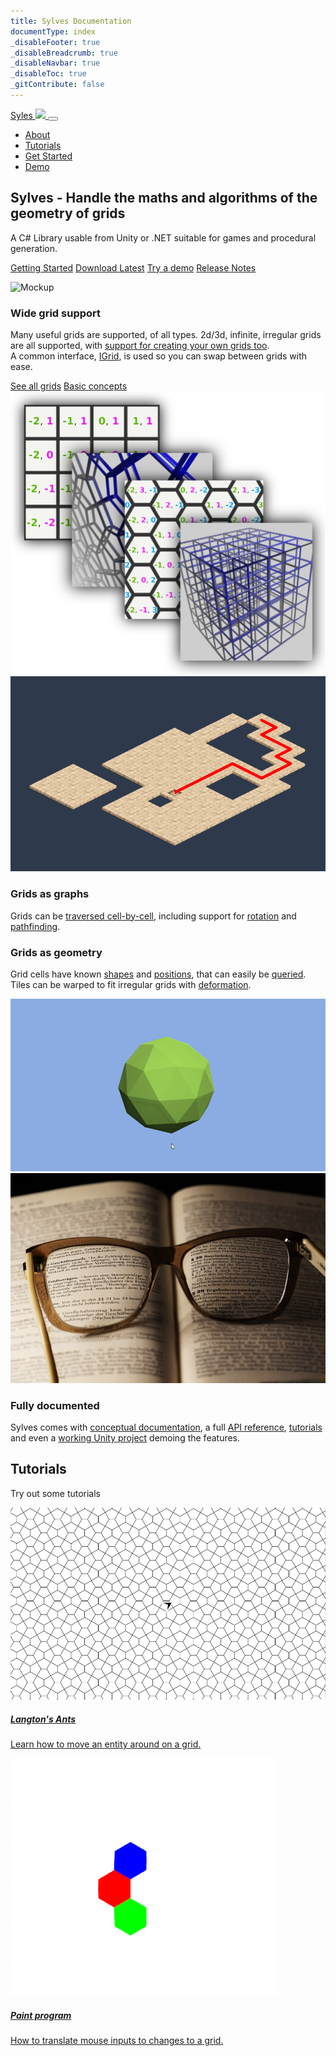 ```yaml
---
title: Sylves Documentation
documentType: index
_disableFooter: true
_disableBreadcrumb: true
_disableNavbar: true
_disableToc: true
_gitContribute: false
---
```


<!-- Mostly cribbed from the free Union theme -->

<!--Google fonts-->
<link href="https://fonts.googleapis.com/css?family=Arimo:400,400i,700,700i" rel="stylesheet">

<!--vendors styles-->
<link rel="stylesheet" href="https://cdnjs.cloudflare.com/ajax/libs/font-awesome/4.7.0/css/font-awesome.min.css">

<!-- Bootstrap CSS / Color Scheme -->
<link rel="stylesheet" href="styles/css/purple.css" id="theme-color">

<!--navigation-->
<nav class="navbar navbar-expand-md navbar-light bg-white fixed-top sticky-navigation">
    <a class="navbar-brand mx-auto" href="index.html">
        Syles
        <img src="logo.svg" style="display: inline"/>
    </a>
    <button class="navbar-toggler navbar-toggler-right border-0" type="button" data-toggle="collapse" 
            data-target="#navbarCollapse" aria-controls="navbarCollapse" aria-expanded="false" aria-label="Toggle navigation">
        <span data-feather="grid"></span>
    </button>
    <div class="collapse navbar-collapse" id="navbarCollapse">
        <ul class="navbar-nav ml-auto">
            <li class="nav-item">
                <a class="nav-link page-scroll" href="#about">About</a>
            </li>
            <li class="nav-item">
                <a class="nav-link page-scroll" href="#tutorials">Tutorials</a>
            </li>
            <li class="nav-item">
                <a class="nav-link page-scroll" href="articles/index.md">Get Started</a>
            </li>
            <li class="nav-item">
                <a class="nav-link page-scroll" href="https://boristhebrave.itch.io/sylves-demos">Demo</a>
            </li>
        </ul>
        <!--
        <form class="form-inline">
            <p class="mb-0 mx-3"><a class="page-scroll font-weight-bold" href="#contact">Work with us</a></p>
        </form>
        -->
    </div>
</nav>

<!--hero header-->
<section class="pt-7 pt-md-8" id="home">
    <div class="container">
        <div class="row">
            <div class="col-md-8 mx-auto my-auto text-center">
                <h1>Sylves - Handle the maths and algorithms of the geometry of grids</h1>
                <p class="lead mt-4 mb-5">
                    A C# Library usable from Unity or .NET suitable for games and procedural generation.
                </p>
                <p>
                    <a class="btn btn-primary btl-lg" href="articles/index.md" role="button">Getting Started</a>
                    <a class="btn btn-primary btl-lg" href="https://github.com/BorisTheBrave/sylves/releases" role="button">Download Latest</a>
                    <a class="btn btn-primary btl-lg" href="https://boristhebrave.itch.io/sylves-demos" role="button">Try a demo</a>
                    <a class="btn btn-primary btl-lg" href="articles/release_notes.md" role="button">Release Notes</a>
                </p>
                <p><img class="img-fluid" src="styles/img/mockup.png" alt="Mockup" /></p>
            </div>
        </div>
    </div>
</section>

<!-- about section -->
<section class="pb-7" id="about">
    <div class="container">
        <div class="row mt-5">
            <div class="col-md-6 order-2 order-md-1 my-md-auto">
                <h3>Wide grid support</h3>
                <p class="text-muted lead">
                    Many useful grids are supported, of all types. 2d/3d, infinite, irregular grids are all supported, with <a href="articles/creating.md">support for creating your own grids too</a>.<br/>
                    A common interface, <a href="articles/concepts/index.md">IGrid</a>, is used so you can swap between grids with ease.
                </p>
                <a href="articles/grids/index.md" class="btn btn-primary">See all grids</a>
                <a href="articles/concepts/index.md" class="btn btn-primary">Basic concepts</a>
            </div>
            <div class="col-md-6 order-1 order-md-2">
                <img src="images/all_grids.png" class="img-fluid d-block mx-auto" alt="All grids"/>
            </div>
        </div>
        <div class="row">
            <div class="col-md-6">
                <img src="images/demo/pathfinding.png" class="img-fluid d-block mx-auto" alt="Pathfinding"/>
            </div>
            <div class="col-md-6 my-md-auto">
                <h3>Grids as graphs</h3>
                <p class="text-muted lead">
                    Grids can be <a href="articles/concepts/topology.md">traversed cell-by-cell</a>, including support for <a href="articles/concepts/rotation.md">rotation</a> and <a href="articles/concepts/pathfinding.md">pathfinding</a>.
                </p>
            </div>
        </div>
        <div class="row mt-5">
            <div class="col-md-6 order-2 order-md-1 my-md-auto">
                <h3>Grids as geometry</h3>
                <p class="text-muted lead">
                    Grid cells have known <a href="articles/concepts/shape.md">shapes</a> and <a href="articles/concepts/position.md">positions</a>, that can easily be <a href="articles/concepts/query.md">queried</a>.<br/>
                    Tiles can be warped to fit irregular grids with <a href="articles/concepts/shape.html#deformation">deformation<a/>.
                </p>
            </div>
            <div class="col-md-6 order-1 order-md-2">
                <img src="images/demo/cellpicker.gif" class="img-fluid d-block mx-auto" alt="Cell picker"/>
            </div>
        </div>
        <div class="row">
            <div class="col-md-6">
                <img src="images/documentation.jpg" class="img-fluid d-block mx-auto" alt="Documentation"/>
            </div>
            <div class="col-md-6 my-md-auto">
                <h3>Fully documented</h3>
                <p class="text-muted lead">
                    Sylves comes with <a href="articles/">conceptual documentation</a>, a full <a href="api/">API reference</a>, <a href="articles/tutorials">tutorials</a> and even a <a href="https://github.com/BorisTheBrave/sylves-demos/">working Unity project</a> demoing the features.
                </p>
            </div>
        </div>
    </div>
</section>
<!--
<section class="pb-7" id="about">
    <div class="container">
        <hr class="my-6"/>
        <div class="row">
            <div class="col-md-6 mx-auto text-center">
                <h4 class="dot-circle font-weight-normal">We work with world's top companies to create 
                    beautiful products & apps.</h4>
            </div>
        </div>
        <div class="row mt-5">
            <div class="col-md-6 order-2 order-md-1 my-md-auto">
                <h3>Google Design</h3>
                <p class="text-muted lead">
                    Lorem ipsum dolor sit amet, consectetur adipiscing elit. Integer id ante posuere, vestibulum mauris eget, efficitur felis. Vestibulum tincidunt sit amet odio at gravida. Cras mollis dapibus orci, in interdum odio scelerisque rhoncus.
                </p>
                <a href="#" class="btn btn-primary">View project</a>
            </div>
            <div class="col-md-6 order-1 order-md-2">
                <img src="styles/img/google-design.jpeg" class="img-fluid d-block mx-auto" alt="Google Design"/>
            </div>
            <div class="col-md-6 order-3 mx-auto border-top border-bottom mt-5 mt-md-0 py-4">
                <div class="review text-center">
                    <p class="quote">Praesent vulputate dolor velit, in condimentum odio pellentesin condimentum odio pellentesque libero.</p>
                    <div class="mt-4 d-flex flex-row align-items-center justify-content-center">
                        <img src="styles/img/client-1.jpg" class="img-review rounded-circle mr-2" alt="Client 1"/>
                        <span class="text-muted">Ryan Siddle, Google Design</span>
                    </div>
                </div>
            </div>
        </div>
        <div class="row">
            <div class="col-md-6">
                <img src="styles/img/facebook-messenger.jpeg" class="img-fluid d-block mx-auto" alt="Facebook Messenger"/>
            </div>
            <div class="col-md-6 my-md-auto">
                <h3>Facebook Messenger</h3>
                <p class="text-muted lead">
                    Lorem ipsum dolor sit amet, consectetur adipiscing elit. Integer id ante posuere, vestibulum mauris eget, efficitur felis. Vestibulum tincidunt sit amet odio at gravida. Cras mollis dapibus orci, in interdum odio scelerisque rhoncus.
                </p>
                <a href="#" class="btn btn-primary">View project</a>
            </div>
            <div class="col-md-6 mx-auto border-top border-bottom mt-5 mt-md-0 py-4">
                <div class="review text-center">
                    <p class="quote">Integer id ante posuere, vestibulum mauris eget, efficitur felis.</p>
                    <div class="mt-4 d-flex flex-row align-items-center justify-content-center">
                        <img src="styles/img/client-2.jpg" class="img-review rounded-circle mr-2" alt="Client 2"/>
                        <span class="text-muted">Ameli Mao, VP Facebook</span>
                    </div>
                </div>
            </div>
        </div>
        <div class="row">
            <div class="col-md-6 order-2 order-md-1 my-md-auto">
                <h3>Twitter Mobile</h3>
                <p class="text-muted lead">
                    Lorem ipsum dolor sit amet, consectetur adipiscing elit. Integer id ante posuere, vestibulum mauris eget, efficitur felis. Vestibulum tincidunt sit amet odio at gravida. Cras mollis dapibus orci, in interdum odio scelerisque rhoncus.
                </p>
                <a href="#" class="btn btn-primary">View project</a>
            </div>
            <div class="col-md-6 order-1 order-md-2">
                <img src="styles/img/twitter-mobile.jpeg" class="img-fluid d-block mx-auto" alt="Twitter Mobile"/>
            </div>
            <div class="col-md-6 order-3 mx-auto border-top border-bottom mt-5 mt-md-0 py-4">
                <div class="review text-center">
                    <p class="quote">Praesent vulputate dolor velit, pellentesin condimentum odio pellentesque libero.</p>
                    <div class="mt-4 d-flex flex-row align-items-center justify-content-center">
                        <img src="styles/img/client-3.jpg" class="img-review rounded-circle mr-2" alt="Client 3"/>
                        <span class="text-muted">Kathrine Jones, Twitter</span>
                    </div>
                </div>
            </div>
        </div>
        <div class="row mt-6">
            <div class="col-md-6 mx-auto text-center">
                <h4>Want to work with us?</h4>
                <p class="lead text-muted">Ready to launch your awesome project? We'd be happy to help you.</p>
                <a href="#" class="btn btn-primary">Get in touch</a>
            </div>
        </div>
    </div>
</section>
-->

<!--services section-->
<!--
<section class="bg-light py-7" id="services">
    <div class="container">
        <div class="row">
            <div class="col-md-7 mx-auto">
                <h2 class="dot-circle">Services we offer</h2>
                <p class="text-muted lead">Lorem ipsum dolor sit amet, consectetur adipiscing elit. Vestibulum in nisi commodo, tempus odio a, vestibulum nibh.</p>
            </div>
        </div>
        <div class="row mt-5">
            <div class="col-md-10 mx-auto">
                <div class="row card-services">
                    <div class="col-md-6 mb-3">
                        <div class="card">
                            <div class="card-body text-center">
                                <div class="icon-box border-box">
                                    <div class="icon-box-inner small-xs text-primary">
                                        <span data-feather="crop" width="30" height="30"></span>
                                    </div>
                                </div>
                                <h5 class="mt-0 mb-3">Web design</h5>
                                Nam liber tempor cum soluta nobis eleifend option congue nihil imper.
                            </div>
                        </div>
                    </div>
                    <div class="col-md-6 mb-3">
                        <div class="card">
                            <div class="card-body text-center">
                                <div class="icon-box border-box">
                                    <div class="icon-box-inner small-xs text-primary">
                                        <span data-feather="monitor" width="30" height="30"></span>
                                    </div>
                                </div>
                                <h5 class="mt-0 mb-3">Web development</h5>
                                Nam liber tempor cum soluta nobis eleifend option congue nihil imper.
                            </div>
                        </div>
                    </div>
                    <div class="col-md-6 mb-3">
                        <div class="card">
                            <div class="card-body text-center">
                                <div class="icon-box border-box">
                                    <div class="icon-box-inner small-xs text-primary">
                                        <span data-feather="briefcase" width="30" height="30"></span>
                                    </div>
                                </div>
                                <h5 class="mt-0 mb-3">Branding</h5>
                                Nam liber tempor cum soluta nobis eleifend option congue nihil imper.
                            </div>
                        </div>
                    </div>
                    <div class="col-md-6 mb-3">
                        <div class="card">
                            <div class="card-body text-center">
                                <div class="icon-box border-box">
                                    <div class="icon-box-inner small-xs text-primary">
                                        <span data-feather="smartphone" width="30" height="30"></span>
                                    </div>
                                </div>
                                <h5 class="mt-0 mb-3">Mobile apps</h5>
                                Nam liber tempor cum soluta nobis eleifend option congue nihil imper.
                            </div>
                        </div>
                    </div>
                    <div class="col-md-6 mb-3">
                        <div class="card">
                            <div class="card-body text-center">
                                <div class="icon-box border-box">
                                    <div class="icon-box-inner small-xs text-primary">
                                        <span data-feather="message-square" width="30" height="30"></span>
                                    </div>
                                </div>
                                <h5 class="mt-0 mb-3">Social media</h5>
                                Nam liber tempor cum soluta nobis eleifend option congue nihil imper.
                            </div>
                        </div>
                    </div>
                    <div class="col-md-6 mb-3">
                        <div class="card">
                            <div class="card-body text-center">
                                <div class="icon-box border-box">
                                    <div class="icon-box-inner small-xs text-primary">
                                        <span data-feather="headphones" width="30" height="30"></span>
                                    </div>
                                </div>
                                <h5 class="mt-0 mb-3">Coaching</h5>
                                Nam liber tempor cum soluta nobis eleifend option congue nihil imper.
                            </div>
                        </div>
                    </div>
                    <div class="col-md-6 mx-auto text-center">
                        <hr class="my-5"/>
                        <h4>Need a custom theme or app?</h4>
                        <a href="#contact" class="btn btn-primary">Work with us</a>
                    </div>
                </div>
            </div>
        </div>
    </div>
</section>
-->

<!--call to action-->
<!--
<section class="bg-hero py-8" style="background-image: url(img/parallex.jpg)">
    <div class="container">
        <div class="row">
            <div class="col-md-7 mx-auto text-center">
                <h2 class="text-white">We help the world's top companies to create amazing products.</h2>
                <p class="lead text-white my-4">Ready to launch your awesome website?</p>
                <button class="btn btn-primary">Request a free quote</button>
            </div>
        </div>
    </div>
</section>
-->

<!--process-->
<!--
<section class="py-7" id="process">
    <div class="container">
        <div class="row">
            <div class="col-md-7 mx-auto text-center">
                <h2>How we work</h2>
                <p class="lead text-muted">
                    Donec lacus enim, ullamcorper nec lectus id, ornare finibus nunc.
                    Eleifend option congue nihil imper.
                </p>
            </div>
        </div>
        <div class="row mt-5">
            <div class="col-md-7 mx-auto timeline">
                <div class="media pb-5">
                    <div class="icon-box mt-1">
                        <div class="icon-box-inner small-xs text-primary">
                            <span data-feather="disc"></span>
                        </div>
                    </div>
                    <div class="media-body">
                        <h5>Discovery</h5>
                        <p class="text-muted">Nam liber tempor cum soluta nobis eleifend option congue nihil imper.</p>
                    </div>
                </div>
                <div class="media pb-5">
                    <div class="icon-box mt-1">
                        <div class="icon-box-inner small-xs text-primary">
                            <span data-feather="copy"></span>
                        </div>
                    </div>
                    <div class="media-body">
                        <h5>UI/UX Design</h5>
                        <p class="text-muted">Nam liber tempor cum soluta nobis eleifend option congue nihil imper.</p>
                    </div>
                </div>
                <div class="media pb-5">
                    <div class="icon-box mt-1">
                        <div class="icon-box-inner small-xs text-primary">
                            <span data-feather="box"></span>
                        </div>
                    </div>
                    <div class="media-body">
                        <h5>QA & Testing</h5>
                        <p class="text-muted">Nam liber tempor cum soluta nobis eleifend option congue nihil imper.</p>
                    </div>
                </div>
                <div class="media">
                    <div class="icon-box mt-1">
                        <div class="icon-box-inner small-xs text-primary">
                            <span data-feather="server"></span>
                        </div>
                    </div>
                    <div class="media-body">
                        <h5>Deployment</h5>
                        <p class="text-muted">Nam liber tempor cum soluta nobis eleifend option congue nihil imper.</p>
                    </div>
                </div>
            </div>
        </div>
        <div class="row mt-7">
            <div class="col-md-6 mx-auto text-center">
                <h3 class="dot-circle dot-lg">90-day satisfaction guarantee.</h3>
                <p class="lead text-muted mb-4">We know you're gonna love our professional services, but let us prove it. 
                    If our service hasn't exceeded your expectations after 90 days, you'll get a full 
                    refund. Simple as that.
                </p>
                <a class="btn btn-primary page-scroll" href="#contact">Get started risk free</a>
            </div>
        </div>
    </div>
</section>
-->

<!--tutorial section-->
<section class="py-7 bg-light" id="tutorials">
    <div class="container">
        <div class="row">
            <div class="col-md-10 mx-auto">
                <h2 class="dot-circle">Tutorials</h2>
                <p class="text-muted lead">Try out some tutorials</p>
            </div>
        </div>
        <div class="row mt-5">
            <div class="col-md-6 mb-5">
                <div class="card">
                    <a href="articles/tutorials/langton.md">
                        <img class="card-img-top" src="images/demo/langton.gif" alt="Langton's Ant Tutorial">
                    </a>
                    <div class="card-body">
                        <a href="articles/tutorials/langton.md">
                            <h5 class="card-title">Langton's Ants</h5>
                            <p class="card-text">Learn how to move an entity around on a grid.</p>
                        </a>
                    </div>
                </div>
            </div>
            <div class="col-md-6 mb-5">
                <div class="card">
                    <a href="articles/tutorials/paint.md">
                        <img class="card-img-top" src="images/paint_hex_animated.gif" alt="Paint Tutorial">
                    </a>
                    <div class="card-body">
                        <a href="articles/tutorials/paint.md">
                            <h5 class="card-title">Paint program</h5>
                            <p class="card-text">How to translate mouse inputs to changes to a grid.</p>
                        </a>
                    </div>
                </div>
            </div>
            <!--
            <div class="col-md-6 mx-auto text-center mt-5">
                <a href="#" class="btn btn-primary">Explore more posts</a>
            </div>
            -->
        </div>
    </div>
</section>

<!--contact section-->
<!--
<section class="py-7" id="contact">
    <div class="container">
        <div class="row">
            <div class="col-md-6 mx-auto text-center">
                <h2>Want to work with us?</h2>
                <div class="divider bg-primary mx-auto"></div>
                <p class="text-muted lead">
                    Are you working on something great? We'd love to help make it happen.
                </p>
            </div>
        </div>
        <div class="row mt-5">
            <div class="col-md-8 mx-auto">
                <form>
                    <div class="row">
                        <div class="col-md-6">
                            <div class="form-group">
                                <input type="text" class="form-control" placeholder="Your name">
                            </div>
                        </div>
                        <div class="col-md-6">
                            <div class="form-group">
                                <input type="email"  class="form-control" placeholder="Your email address">
                            </div>
                        </div>
                        <div class="col-md-6">
                            <div class="form-group">
                                <input type="tel"  class="form-control" placeholder="Phone number">
                            </div>
                        </div>
                        <div class="col-md-6">
                            <div class="form-group">
                                <input type="url"  class="form-control" placeholder="Your website">
                            </div>
                        </div>
                        <div class="col-12">
                            <div class="form-group">
                                <textarea rows="5"  class="form-control" placeholder="What are you looking for?"></textarea>
                            </div>
                        </div>
                    </div>
                    <div class="text-center mt-3">
                        <button class="btn btn-primary">Send your message</button>
                    </div>
                </form>
            </div>
        </div>
    </div>
</section>
-->

<!--footer / contact-->
<!--
<footer class="py-6 bg-light">
    <div class="container">
        <div class="row">
            <div class="col-md-6 mx-auto text-center">
                <ul class="list-inline">
                    <li class="list-inline-item"><a href="#">Privacy</a></li>
                    <li class="list-inline-item"><a href="#">Terms</a></li>
                    <li class="list-inline-item"><a href="#">Affiliates</a></li>
                    <li class="list-inline-item"><a href="#">Support</a></li>
                    <li class="list-inline-item"><a href="#">Blog</a></li>
                </ul>
                <p class="text-muted small text-uppercase mt-4">
                    Follow us on social media
                </p>
                <ul class="list-inline social social-dark social-sm">
                    <li class="list-inline-item">
                        <a href=""><i class="fa fa-facebook"></i></a>
                    </li>
                    <li class="list-inline-item">
                        <a href=""><i class="fa fa-twitter"></i></a>
                    </li>
                    <li class="list-inline-item">
                        <a href=""><i class="fa fa-google-plus"></i></a>
                    </li>
                    <li class="list-inline-item">
                        <a href=""><i class="fa fa-dribbble"></i></a>
                    </li>
                </ul>
            </div>
        </div>
        <div class="row mt-5">
            <div class="col-12 text-muted text-center small-xl">
                &copy; 2019 Union - All Rights Reserved
            </div>
        </div>
    </div>
</footer>
-->

<!--scroll to top-->
<div class="scroll-top">
    <i class="fa fa-angle-up" aria-hidden="true"></i>
</div>

<!-- jQuery first, then Popper.js, then Bootstrap JS -->
<script src="https://code.jquery.com/jquery-3.2.1.min.js"></script>
<script src="https://cdnjs.cloudflare.com/ajax/libs/popper.js/1.12.9/umd/popper.min.js"></script>
<script src="https://maxcdn.bootstrapcdn.com/bootstrap/4.0.0/js/bootstrap.min.js"></script>
<script src="https://cdnjs.cloudflare.com/ajax/libs/feather-icons/4.5.0/feather.min.js"></script>
<script src="styles/js/scripts.js"></script>